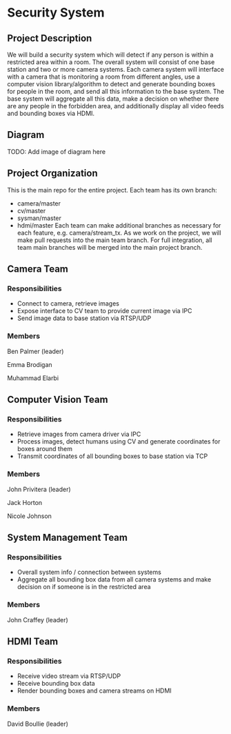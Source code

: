 # Security System

## Project Description

We will build a security system which will detect if any person is within a restricted area within a room.
The overall system will consist of one base station and two or more camera systems. Each camera system will
interface with a camera that is monitoring a room from different angles, use a computer vision library/algorithm
to detect and generate bounding boxes for people in the room, and send all this information to the base system.
The base system will aggregate all this data, make a decision on whether there are any people in the forbidden area,
and additionally display all video feeds and bounding boxes via HDMI.

## Diagram

TODO: Add image of diagram here

## Project Organization

This is the main repo for the entire project. Each team has its own branch:
- camera/master
- cv/master
- sysman/master
- hdmi/master
Each team can make additional branches as necessary for each feature, e.g. camera/stream_tx. As we work on the project,
we will make pull requests into the main team branch. For full integration, all team main branches will be merged into
the main project branch.

## Camera Team

### Responsibilities

- Connect to camera, retrieve images
- Expose interface to CV team to provide current image via IPC
- Send image data to base station via RTSP/UDP

### Members
Ben Palmer (leader)

Emma Brodigan

Muhammad Elarbi

## Computer Vision Team

### Responsibilities

- Retrieve images from camera driver via IPC
- Process images, detect humans using CV and generate coordinates for boxes around them
- Transmit coordinates of all bounding boxes to base station via TCP

### Members
John Privitera (leader)

Jack Horton

Nicole Johnson

## System Management Team

### Responsibilities

- Overall system info / connection between systems
- Aggregate all bounding box data from all camera systems and make decision on if someone is
  in the restricted area

### Members
John Craffey (leader)

## HDMI Team

### Responsibilities

- Receive video stream via RTSP/UDP
- Receive bounding box data
- Render bounding boxes and camera streams on HDMI

### Members
David Boullie (leader)

